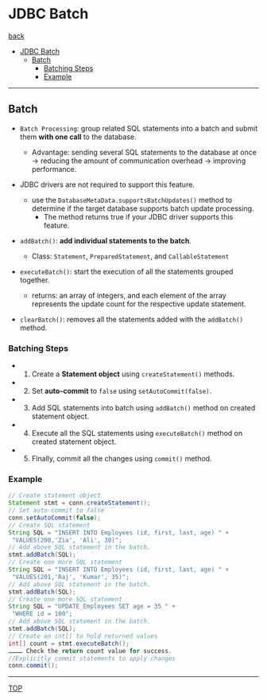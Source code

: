 # JDBC Batch

[back](../index.md)

- [JDBC Batch](#jdbc-batch)
  - [Batch](#batch)
    - [Batching Steps](#batching-steps)
    - [Example](#example)

---

## Batch

- `Batch Processing`: group related SQL statements into a batch and submit them **with one call** to the database.

  - Advantage: sending several SQL statements to the database at once -> reducing the amount of communication overhead -> improving performance.

- JDBC drivers are not required to support this feature.

  - use the `DatabaseMetaData.supportsBatchUpdates()` method to determine if the target database supports batch update processing.
    - The method returns true if your JDBC driver supports this feature.

- `addBatch()`: **add individual statements to the batch**.

  - Class: `Statement`, `PreparedStatement`, and `CallableStatement`

- `executeBatch()`: start the execution of all the statements grouped together.

  - returns: an array of integers, and each element of the array represents the update count for the respective update statement.

- `clearBatch()`: removes all the statements added with the `addBatch()` method.

### Batching Steps

- 1. Create a **Statement object** using `createStatement()` methods.

- 2. Set **auto-commit** to `false` using `setAutoCommit(false)`.

- 3. Add SQL statements into batch using `addBatch()` method on created statement object.

- 4. Execute all the SQL statements using `executeBatch()` method on created statement object.

- 5. Finally, commit all the changes using `commit()` method.

### Example

```java
// Create statement object
Statement stmt = conn.createStatement();
// Set auto-commit to false
conn.setAutoCommit(false);
// Create SQL statement
String SQL = "INSERT INTO Employees (id, first, last, age) " +
 "VALUES(200,'Zia', 'Ali', 30)";
// Add above SQL statement in the batch.
stmt.addBatch(SQL);
// Create one more SQL statement
String SQL = "INSERT INTO Employees (id, first, last, age) " +
 "VALUES(201,'Raj', 'Kumar', 35)";
// Add above SQL statement in the batch.
stmt.addBatch(SQL);
// Create one more SQL statement
String SQL = "UPDATE Employees SET age = 35 " +
 "WHERE id = 100";
// Add above SQL statement in the batch.
stmt.addBatch(SQL);
// Create an int[] to hold returned values
int[] count = stmt.executeBatch();
………… Check the return count value for success.
//Explicitly commit statements to apply changes
conn.commit();

```

---

[TOP](#jdbc-batch)
